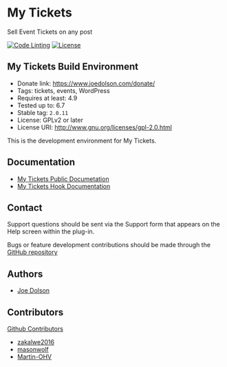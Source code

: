 # My Tickets

Sell Event Tickets on any post

[![Code Linting](https://github.com/joedolson/my-tickets/actions/workflows/main.yml/badge.svg)](https://github.com/joedolson/my-tickets/actions/workflows/main.yml) [![License](https://img.shields.io/badge/license-GPL--2.0%2B-green.svg)](https://www.gnu.org/license/gpl-2.0.html)

## My Tickets Build Environment

* Donate link: https://www.joedolson.com/donate/
* Tags: tickets, events, WordPress
* Requires at least: 4.9
* Tested up to: 6.7
* Stable tag: `2.0.11`
* License: GPLv2 or later
* License URI: http://www.gnu.org/licenses/gpl-2.0.html

This is the development environment for My Tickets.

## Documentation

* [My Tickets Public Documetation](https://docs.joedolson.com/my-tickets/)
* [My Tickets Hook Documentation](https://joedolson.github.io/my-tickets/)

## Contact

Support questions should be sent via the Support form that appears on the Help screen within the plug-in.

Bugs or feature development contributions should be made through the [GitHub repository](https://github.com/joedolson/my-tickets/issues)

## Authors

* [Joe Dolson](https://www.joedolson.com)

## Contributors

[Github Contributors](https://github.com/joedolson/my-tickets/graphs/contributors)

* [zakalwe2016](https://github.com/zakalwe2016)
* [masonwolf](https://github.com/masonwolf)
* [Martin-OHV](https://github.com/Martin-OHV)